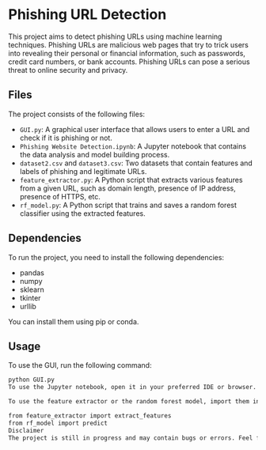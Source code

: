 # Phishing URL Detection

This project aims to detect phishing URLs using machine learning techniques. Phishing URLs are malicious web pages that try to trick users into revealing their personal or financial information, such as passwords, credit card numbers, or bank accounts. Phishing URLs can pose a serious threat to online security and privacy.

## Files

The project consists of the following files:

- `GUI.py`: A graphical user interface that allows users to enter a URL and check if it is phishing or not.
- `Phishing Website Detection.ipynb`: A Jupyter notebook that contains the data analysis and model building process.
- `dataset2.csv` and `dataset3.csv`: Two datasets that contain features and labels of phishing and legitimate URLs.
- `feature_extractor.py`: A Python script that extracts various features from a given URL, such as domain length, presence of IP address, presence of HTTPS, etc.
- `rf_model.py`: A Python script that trains and saves a random forest classifier using the extracted features.

## Dependencies

To run the project, you need to install the following dependencies:

- pandas
- numpy
- sklearn
- tkinter
- urllib

You can install them using pip or conda.

## Usage

To use the GUI, run the following command:

```bash
python GUI.py
To use the Jupyter notebook, open it in your preferred IDE or browser.

To use the feature extractor or the random forest model, import them in your Python code as follows:

from feature_extractor import extract_features
from rf_model import predict
Disclaimer
The project is still in progress and may contain bugs or errors. Feel free to report any issues or suggestions on GitHub.
